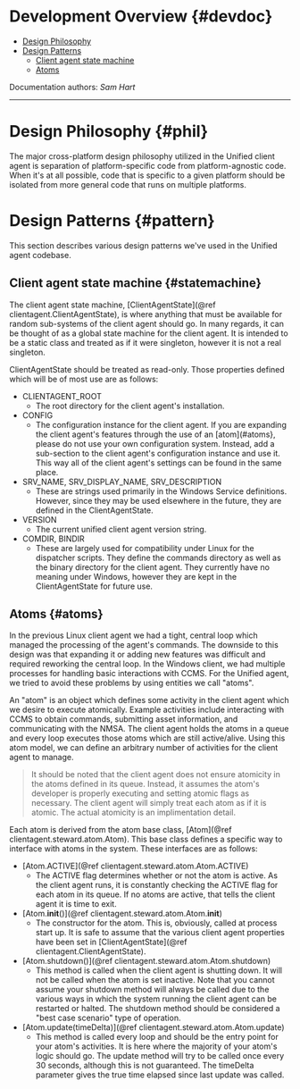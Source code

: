 Development Overview                                            {#devdoc}
====================

* [Design Philosophy](#phil)
* [Design Patterns](#pattern)
    * [Client agent state machine](#statemachine)
    * [Atoms](#atoms)

Documentation authors: *Sam Hart*

--------------------------------------------------------------------------

Design Philosophy                                               {#phil}
=================

The major cross-platform design philosophy utilized in the Unified client
agent is separation of platform-specific code from platform-agnostic code.
When it's at all possible, code that is specific to a given platform
should be isolated from more general code that runs on multiple platforms.

Design Patterns                                                 {#pattern}
===============

This section describes various design patterns we've used in the Unified
agent codebase.

## Client agent state machine                                   {#statemachine}

The client agent state machine,
[ClientAgentState](@ref clientagent.ClientAgentState), is where anything that
must be available for random sub-systems of the client agent should go. In
many regards, it can be thought of as a global state machine for the client
agent. It is intended to be a static class and treated as if it were singleton,
however it is not a real singleton.

ClientAgentState should be treated as read-only. Those properties defined which
will be of most use are as follows:

* CLIENTAGENT_ROOT
    * The root directory for the client agent's installation.
* CONFIG
    * The configuration instance for the client agent. If you are expanding
      the client agent's features through the use of an [atom](#atoms}, please
      do not use your own configuration system. Instead, add a sub-section to
      the client agent's configuration instance and use it. This way all of
      the client agent's settings can be found in the same place.
* SRV_NAME, SRV_DISPLAY_NAME, SRV_DESCRIPTION
    * These are strings used primarily in the Windows Service definitions.
      However, since they may be used elsewhere in the future, they are defined
      in the ClientAgentState.
* VERSION
    * The current unified client agent version string.
* COMDIR, BINDIR
    * These are largely used for compatibility under Linux for the dispatcher
      scripts. They define the commands directory as well as the binary
      directory for the client agent. They currently have no meaning under
      Windows, however they are kept in the ClientAgentState for future use.

## Atoms                                                        {#atoms}

In the previous Linux client agent we had a tight, central loop which
managed the processing of the agent's commands. The downside to this
design was that expanding it or adding new features was difficult and
required reworking the central loop. In the Windows client, we had multiple
processes for handling basic interactions with CCMS. For the Unified agent,
we tried to avoid these problems by using entities we call "atoms".

An "atom" is an object which defines some activity in the client agent which
we desire to execute atomically. Example activities include interacting with
CCMS to obtain commands, submitting asset information, and communicating with
the NMSA. The client agent holds the atoms in a queue and every loop executes
those atoms which are still active/alive. Using this atom model, we can define
an arbitrary number of activities for the client agent to manage.

> It should be noted that the client agent does not ensure atomicity in the
> atoms defined in its queue. Instead, it assumes the atom's developer is
> properly executing and setting atomic flags as necessary. The client agent
> will simply treat each atom as if it is atomic. The actual atomicity is
> an implimentation detail.

Each atom is derived from the atom base class,
[Atom](@ref clientagent.steward.atom.Atom). This base class defines a specific
way to interface with atoms in the system. These interfaces are as follows:

* [Atom.ACTIVE](@ref clientagent.steward.atom.Atom.ACTIVE)
    * The ACTIVE flag determines whether or not the atom is active. As the
      client agent runs, it is constantly checking the ACTIVE flag for each atom
      in its queue. If no atoms are active, that tells the client agent it is
      time to exit.
* [Atom.__init__()](@ref clientagent.steward.atom.Atom.__init__)
    * The constructor for the atom. This is, obviously, called at process start
      up. It is safe to assume that the various client agent properties have
      been set in [ClientAgentState](@ref clientagent.ClientAgentState).
* [Atom.shutdown()](@ref clientagent.steward.atom.Atom.shutdown)
    * This method is called when the client agent is shutting down. It will not
      be called when the atom is set inactive. Note that you cannot assume your
      shutdown method will always be called due to the various ways in which
      the system running the client agent can be restarted or halted. The
      shutdown method should be considered a "best case scenario" type of
      operation.
* [Atom.update(timeDelta)](@ref clientagent.steward.atom.Atom.update)
    * This method is called every loop and should be the entry point for your
      atom's activities. It is here where the majority of your atom's logic
      should go. The update method will try to be called once every 30 seconds,
      although this is not guaranteed. The timeDelta parameter gives the true
      time elapsed since last update was called.
